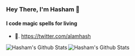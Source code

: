 
### Hey There, I'm Hasham 👋 
#### I code magic spells for living
- 💬.  https://twitter.com/alamhash
<img align="left" alt="Hasham's Github Stats" src="https://github-readme-stats.vercel.app/api?username=hasham7861&show_icons=true&hide_border=true&theme=light&count_private=true"/>
<img align="left" alt="Hasham's Github Stats" src="https://github-readme-stats.vercel.app/api/top-langs?username=hasham7861&show_icons=true&hide_border=true&theme=light" />



